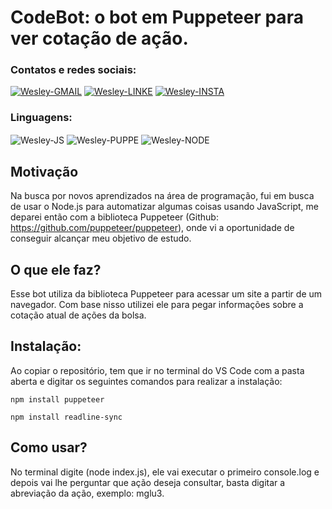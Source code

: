 # CodeBot: o bot em Puppeteer para ver cotação de ação.

### Contatos e redes sociais:
<div style="display: inline_block">
  <a href="mailto:wesleyara.contato@gmail.com"><img alt="Wesley-GMAIL" src="https://img.shields.io/badge/Gmail-D14836?style=for-the-badge&logo=gmail&logoColor=white"></a>
  <a href="https://www.linkedin.com/in/wesley-gomes-de-araújo-534a66221/"><img alt="Wesley-LINKE" src="https://img.shields.io/badge/LinkedIn-0077B5?style=for-the-badge&logo=linkedin&logoColor=white"></a>
  <a href="https://www.instagram.com/wesleyaraujo_w/"><img alt="Wesley-INSTA" src="https://img.shields.io/badge/Instagram-E4405F?style=for-the-badge&logo=instagram&logoColor=white"></a> 
</div>

### Linguagens:
<div style="display: inline_block;">
  <img align="center" alt="Wesley-JS" src="https://img.shields.io/badge/JavaScript-323330?style=for-the-badge&logo=javascript&logoColor=F7DF1E">
  <img align="center" alt="Wesley-PUPPE" src="https://img.shields.io/badge/Puppeteer-40B5A4?style=for-the-badge&logo=Puppeteer&logoColor=white">
  <img align="center" alt="Wesley-NODE" src="https://img.shields.io/badge/Node.js-339933?style=for-the-badge&logo=nodedotjs&logoColor=white">
</div>

## Motivação

Na busca por novos aprendizados na área de programação, fui em busca de usar o Node.js para automatizar algumas coisas usando JavaScript, me deparei então com a biblioteca Puppeteer (Github: https://github.com/puppeteer/puppeteer), onde vi a oportunidade de conseguir alcançar meu objetivo de estudo.

## O que ele faz?

Esse bot utiliza da biblioteca Puppeteer para acessar um site a partir de um navegador. Com base nisso utilizei ele para pegar informações sobre a cotação atual de ações da bolsa.

## Instalação:

Ao copiar o repositório, tem que ir no terminal do VS Code com a pasta aberta e digitar os seguintes comandos para realizar a instalação:

`npm install puppeteer`

`npm install readline-sync`

## Como usar?

No terminal digite (node index.js), ele vai executar o primeiro console.log e depois vai lhe perguntar que ação deseja consultar, basta digitar a abreviação da ação, exemplo: mglu3.
